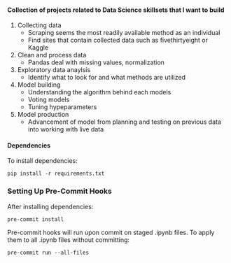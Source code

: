 #### Collection of projects related to Data Science skillsets that I want to build

1. Collecting data
   - Scraping seems the most readily available method as an individual
   - Find sites that contain collected data such as fivethirtyeight or Kaggle
2. Clean and process data
   - Pandas deal with missing values, normalization
3. Exploratory data anaylsis
   - Identify what to look for and what methods are utilized
4. Model building
   - Understanding the algorithm behind each models
   - Voting models
   - Tuning hypeparameters
5. Model production
   - Advancement of model from planning and testing on previous data into working with live data

#### Dependencies

To install dependencies:

```console
pip install -r requirements.txt
```

### Setting Up Pre-Commit Hooks
After installing dependencies:
```console
pre-commit install
```

Pre-commit hooks will run upon commit on staged .ipynb files. To apply them to all .ipynb files without committing: 

```console
pre-commit run --all-files
```